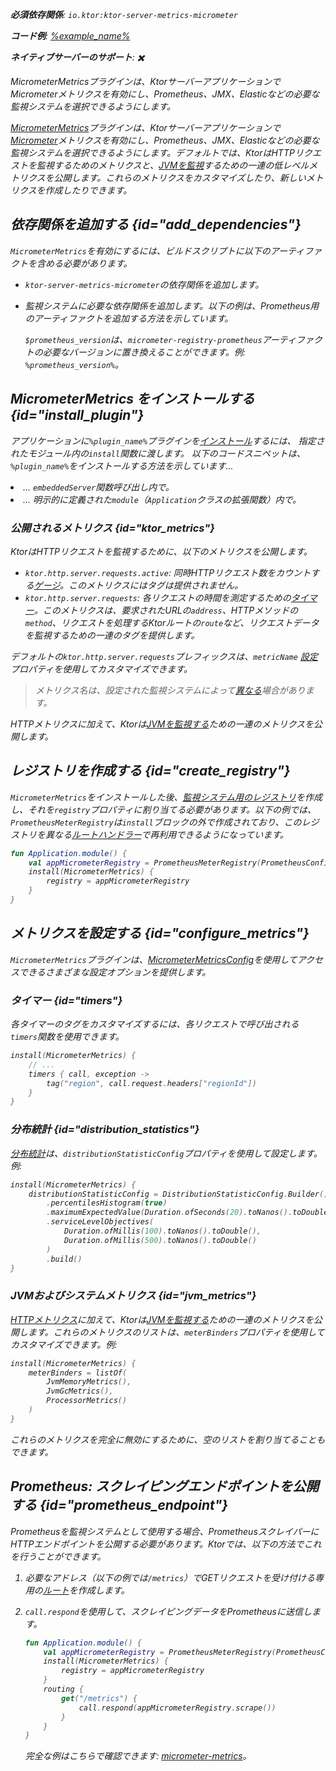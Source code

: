 [//]: # (title: Micrometer メトリクス)

<show-structure for="chapter" depth="2"/>
<primary-label ref="server-plugin"/>

[micrometer_jvm_metrics]: https://micrometer.io/docs/ref/jvm

<var name="package_name" value="io.ktor.server.metrics.micrometer"/>

<tldr>
<p>
<b>必須依存関係</b>: <code>io.ktor:ktor-server-metrics-micrometer</code>
</p>
<var name="example_name" value="micrometer-metrics"/>
<p>
    <b>コード例</b>:
    <a href="https://github.com/ktorio/ktor-documentation/tree/%ktor_version%/codeSnippets/snippets/%example_name%">
        %example_name%
    </a>
</p>
<p>
    <b><Links href="/ktor/server-native" summary="KtorはKotlin/Nativeをサポートしており、追加のランタイムや仮想マシンなしでサーバーを実行できます。">ネイティブサーバー</Links>のサポート</b>: ✖️
</p>
</tldr>

<link-summary>MicrometerMetricsプラグインは、KtorサーバーアプリケーションでMicrometerメトリクスを有効にし、Prometheus、JMX、Elasticなどの必要な監視システムを選択できるようにします。</link-summary>

[MicrometerMetrics](https://api.ktor.io/ktor-server/ktor-server-plugins/ktor-server-metrics-micrometer/io.ktor.server.metrics.micrometer/-micrometer-metrics)プラグインは、Ktorサーバーアプリケーションで[Micrometer](https://micrometer.io/docs)メトリクスを有効にし、Prometheus、JMX、Elasticなどの必要な監視システムを選択できるようにします。デフォルトでは、KtorはHTTPリクエストを監視するためのメトリクスと、[JVMを監視][micrometer_jvm_metrics]するための一連の低レベルメトリクスを公開します。これらのメトリクスをカスタマイズしたり、新しいメトリクスを作成したりできます。

## 依存関係を追加する {id="add_dependencies"}
`MicrometerMetrics`を有効にするには、ビルドスクリプトに以下のアーティファクトを含める必要があります。
* `ktor-server-metrics-micrometer`の依存関係を追加します。

  <var name="artifact_name" value="ktor-server-metrics-micrometer"/>
  <Tabs group="languages">
      <TabItem title="Gradle (Kotlin)" group-key="kotlin">
          <code-block lang="Kotlin" code="              implementation(&quot;io.ktor:%artifact_name%:$ktor_version&quot;)"/>
      </TabItem>
      <TabItem title="Gradle (Groovy)" group-key="groovy">
          <code-block lang="Groovy" code="              implementation &quot;io.ktor:%artifact_name%:$ktor_version&quot;"/>
      </TabItem>
      <TabItem title="Maven" group-key="maven">
          <code-block lang="XML" code="              &lt;dependency&gt;&#10;                  &lt;groupId&gt;io.ktor&lt;/groupId&gt;&#10;                  &lt;artifactId&gt;%artifact_name%-jvm&lt;/artifactId&gt;&#10;                  &lt;version&gt;${ktor_version}&lt;/version&gt;&#10;              &lt;/dependency&gt;"/>
      </TabItem>
  </Tabs>
  
* 監視システムに必要な依存関係を追加します。以下の例は、Prometheus用のアーティファクトを追加する方法を示しています。

  <var name="group_id" value="io.micrometer"/>
  <var name="artifact_name" value="micrometer-registry-prometheus"/>
  <var name="version" value="prometheus_version"/>
  <Tabs group="languages">
      <TabItem title="Gradle (Kotlin)" group-key="kotlin">
          <code-block lang="Kotlin" code="              implementation(&quot;%group_id%:%artifact_name%:$%version%&quot;)"/>
      </TabItem>
      <TabItem title="Gradle (Groovy)" group-key="groovy">
          <code-block lang="Groovy" code="              implementation &quot;%group_id%:%artifact_name%:$%version%&quot;"/>
      </TabItem>
      <TabItem title="Maven" group-key="maven">
          <code-block lang="XML" code="              &lt;dependency&gt;&#10;                  &lt;groupId&gt;%group_id%&lt;/groupId&gt;&#10;                  &lt;artifactId&gt;%artifact_name%&lt;/artifactId&gt;&#10;                  &lt;version&gt;${%version%}&lt;/version&gt;&#10;              &lt;/dependency&gt;"/>
      </TabItem>
  </Tabs>
  
  `$prometheus_version`は、`micrometer-registry-prometheus`アーティファクトの必要なバージョンに置き換えることができます。例: `%prometheus_version%`。

## MicrometerMetrics をインストールする {id="install_plugin"}

<var name="plugin_name" value="MicrometerMetrics"/>
<p>
    アプリケーションに<code>%plugin_name%</code>プラグインを<a href="#install">インストール</a>するには、
    指定された<Links href="/ktor/server-modules" summary="モジュールを使用すると、ルートをグループ化してアプリケーションを構造化できます。">モジュール</Links>内の<code>install</code>関数に渡します。
    以下のコードスニペットは、<code>%plugin_name%</code>をインストールする方法を示しています...
</p>
<list>
    <li>
        ... <code>embeddedServer</code>関数呼び出し内で。
    </li>
    <li>
        ... 明示的に定義された<code>module</code>（<code>Application</code>クラスの拡張関数）内で。
    </li>
</list>
<Tabs>
    <TabItem title="embeddedServer">
        <code-block lang="kotlin" code="            import io.ktor.server.engine.*&#10;            import io.ktor.server.netty.*&#10;            import io.ktor.server.application.*&#10;            import %package_name%.*&#10;&#10;            fun main() {&#10;                embeddedServer(Netty, port = 8080) {&#10;                    install(%plugin_name%)&#10;                    // ...&#10;                }.start(wait = true)&#10;            }"/>
    </TabItem>
    <TabItem title="module">
        <code-block lang="kotlin" code="            import io.ktor.server.application.*&#10;            import %package_name%.*&#10;            // ...&#10;            fun Application.module() {&#10;                install(%plugin_name%)&#10;                // ...&#10;            }"/>
    </TabItem>
</Tabs>

### 公開されるメトリクス {id="ktor_metrics"}
KtorはHTTPリクエストを監視するために、以下のメトリクスを公開します。
* `ktor.http.server.requests.active`: 同時HTTPリクエスト数をカウントする[ゲージ](https://micrometer.io/docs/concepts#_gauges)。このメトリクスにはタグは提供されません。
* `ktor.http.server.requests`: 各リクエストの時間を測定するための[タイマー](https://micrometer.io/docs/concepts#_timers)。このメトリクスは、要求されたURLの`address`、HTTPメソッドの`method`、リクエストを処理するKtorルートの`route`など、リクエストデータを監視するための一連のタグを提供します。

デフォルトの`ktor.http.server.requests`プレフィックスは、`metricName` [設定](#configure_metrics)プロパティを使用してカスタマイズできます。

> メトリクス名は、設定された監視システムによって[異なる](https://micrometer.io/docs/concepts#_naming_meters)場合があります。

HTTPメトリクスに加えて、Ktorは[JVMを監視する](#jvm_metrics)ための一連のメトリクスを公開します。

## レジストリを作成する {id="create_registry"}

`MicrometerMetrics`をインストールした後、[監視システム用のレジストリ](https://micrometer.io/docs/concepts#_registry)を作成し、それを`registry`プロパティに割り当てる必要があります。以下の例では、`PrometheusMeterRegistry`は`install`ブロックの外で作成されており、このレジストリを異なる[ルートハンドラー](server-routing.md)で再利用できるようになっています。

```kotlin
fun Application.module() {
    val appMicrometerRegistry = PrometheusMeterRegistry(PrometheusConfig.DEFAULT)
    install(MicrometerMetrics) {
        registry = appMicrometerRegistry
    }
}
```

## メトリクスを設定する {id="configure_metrics"}

`MicrometerMetrics`プラグインは、[MicrometerMetricsConfig](https://api.ktor.io/ktor-server/ktor-server-plugins/ktor-server-metrics-micrometer/io.ktor.server.metrics.micrometer/-micrometer-metrics-config/index.html)を使用してアクセスできるさまざまな設定オプションを提供します。

### タイマー {id="timers"}
各タイマーのタグをカスタマイズするには、各リクエストで呼び出される`timers`関数を使用できます。
```kotlin
install(MicrometerMetrics) {
    // ...
    timers { call, exception ->
        tag("region", call.request.headers["regionId"])
    }
}
```

### 分布統計 {id="distribution_statistics"}
[分布統計](https://micrometer.io/docs/concepts#_configuring_distribution_statistics)は、`distributionStatisticConfig`プロパティを使用して設定します。例:

```kotlin
install(MicrometerMetrics) {
    distributionStatisticConfig = DistributionStatisticConfig.Builder()
        .percentilesHistogram(true)
        .maximumExpectedValue(Duration.ofSeconds(20).toNanos().toDouble())
        .serviceLevelObjectives(
            Duration.ofMillis(100).toNanos().toDouble(),
            Duration.ofMillis(500).toNanos().toDouble()
        )
        .build()
}
```

### JVMおよびシステムメトリクス {id="jvm_metrics"}
[HTTPメトリクス](#ktor_metrics)に加えて、Ktorは[JVMを監視する][micrometer_jvm_metrics]ための一連のメトリクスを公開します。これらのメトリクスのリストは、`meterBinders`プロパティを使用してカスタマイズできます。例:

```kotlin
install(MicrometerMetrics) {
    meterBinders = listOf(
        JvmMemoryMetrics(),
        JvmGcMetrics(),
        ProcessorMetrics()
    )
}
```

これらのメトリクスを完全に無効にするために、空のリストを割り当てることもできます。

## Prometheus: スクレイピングエンドポイントを公開する {id="prometheus_endpoint"}
Prometheusを監視システムとして使用する場合、PrometheusスクレイパーにHTTPエンドポイントを公開する必要があります。Ktorでは、以下の方法でこれを行うことができます。
1. 必要なアドレス（以下の例では`/metrics`）でGETリクエストを受け付ける専用の[ルート](server-routing.md)を作成します。
2. `call.respond`を使用して、スクレイピングデータをPrometheusに送信します。

   ```kotlin
   fun Application.module() {
       val appMicrometerRegistry = PrometheusMeterRegistry(PrometheusConfig.DEFAULT)
       install(MicrometerMetrics) {
           registry = appMicrometerRegistry
       }
       routing {
           get("/metrics") {
               call.respond(appMicrometerRegistry.scrape())
           }
       }
   }
   ```

   完全な例はこちらで確認できます: [micrometer-metrics](https://github.com/ktorio/ktor-documentation/tree/%ktor_version%/codeSnippets/snippets/micrometer-metrics)。